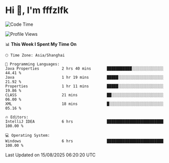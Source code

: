 # Hi 👋, I'm fffzlfk

<!--START_SECTION:waka-->
![Code Time](http://img.shields.io/badge/Code%20Time-1%2C315%20hrs%2055%20mins-blue)

![Profile Views](http://img.shields.io/badge/Profile%20Views-0-blue)

📊 **This Week I Spent My Time On** 

```text
🕑︎ Time Zone: Asia/Shanghai

💬 Programming Languages: 
Java Properties          2 hrs 40 mins       ███████████░░░░░░░░░░░░░░   44.41 % 
Java                     1 hr 19 mins        █████░░░░░░░░░░░░░░░░░░░░   21.92 % 
Properties               1 hr 11 mins        █████░░░░░░░░░░░░░░░░░░░░   19.86 % 
CLASS                    21 mins             ██░░░░░░░░░░░░░░░░░░░░░░░   06.00 % 
XML                      18 mins             █░░░░░░░░░░░░░░░░░░░░░░░░   05.16 % 

🔥 Editors: 
IntelliJ IDEA            6 hrs               █████████████████████████   100.00 % 

💻 Operating System: 
Windows                  6 hrs               █████████████████████████   100.00 % 
```


 Last Updated on 15/08/2025 06:20:20 UTC
<!--END_SECTION:waka-->
